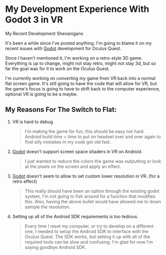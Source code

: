<!-- 2022-08-16- -->
# My Development Experience With Godot 3 in VR

My Recent Development Shenanigans

It's been a while since I've posted anything. I'm going to blame it on my recent issues with [Godot](https://godotengine.org) development for Oculus Quest.

Since I haven't mentioned it, I'm working on a retro-style 3D game. Everything is up to change, might not stay retro, might not stay 3d, but so far the goal was for it to work on the Oculus Quest.

I'm currently working on converting my game from VR back into a normal flat screen game. It's still going to have the code that will allow for VR, but the game's focus is going to have to shift back to the computer experience, optional VR is going to be a maybe.

## My Reasons For The Switch to Flat:
1. VR is hard to debug

    > I'm making the game for fun, this should be easy not hard. Android build time + time to put on headset over and over again to find silly mistakes in my code got old fast.

1. [Godot](https://godotengine.org) doesn't support screen space shaders in VR on Android.

    > I just wanted to reduce the colors the game was outputting or look at the pixels on the screen and apply an effect.

1. [Godot](https://godotengine.org) doesn't seem to allow to set custom lower resolution in VR. (for a retro effect)

    > This really should have been an option through the existing godot system, I'm not going to fish around for a function that modifies this. Also, having the above bullet would have allowed me to down sample the resolution.

1. Setting up all of the Android SDK requirements is too tedious.

    > Every time I reset my computer, or try to develop on a different one, I needed to setup the Android SDK to interface with the Oculus Quest. The SDK works, but setting it up with all of the required tools can be slow and confusing. I'm glad for now I'm saying goodbye Android SDK.
